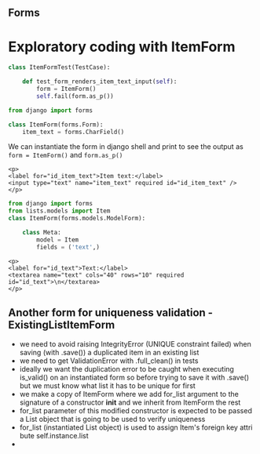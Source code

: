 ## Forms

# Exploratory coding with ItemForm
```python
class ItemFormTest(TestCase):

    def test_form_renders_item_text_input(self):
        form = ItemForm()
        self.fail(form.as_p())
```

```python
from django import forms

class ItemForm(forms.Form):
    item_text = forms.CharField()
```

We can instantiate the form in django shell and print to see the output as `form = ItemForm()` and 
`form.as_p()`
```
<p>
<label for="id_item_text">Item text:</label>
<input type="text" name="item_text" required id="id_item_text" />
</p>
```

```python
from django import forms
from lists.models import Item
class ItemForm(forms.models.ModelForm):

    class Meta:
        model = Item
        fields = ('text',)
```

```
<p>
<label for="id_text">Text:</label> 
<textarea name="text" cols="40" rows="10" required id="id_text">\n</textarea>
</p>
```

## Another form for uniqueness validation - ExistingListItemForm
- we need to avoid raising IntegrityError (UNIQUE constraint failed) when saving (with .save()) a duplicated item 
in an existing list
- we need to get ValidationError with .full_clean() in tests
- ideally we want the duplication error to be caught when executing is_valid() on an instantiated form 
so before trying to save it with .save() but we must know what list it has to be unique for first
- we make a copy of ItemForm where we add for_list argument to the signature of a constructor __init__ and 
we inherit from ItemForm the rest
- for_list parameter of this modified constructor is expected to be passed a List object that is going to be used to
verify uniqueness
- for_list (instantiated List object) is used to assign Item's foreign key attri
bute self.instance.list
-
